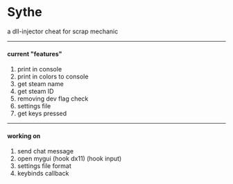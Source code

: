# Sythe
a dll-injector cheat for scrap mechanic

---
#### current "features"
1. print in console
2. print in colors to console
3. get steam name
4. get steam ID
5. removing dev flag check
6. settings file
7. get keys pressed

---
#### working on
1. send chat message
2. open mygui (hook dx11) (hook input)
3. settings file format
4. keybinds callback
